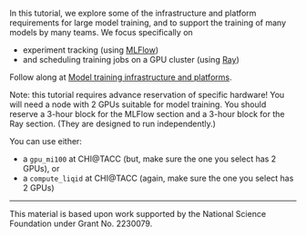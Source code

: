 In this tutorial, we explore some of the infrastructure and platform requirements for large model training, and to support the training of many models by many teams. We focus specifically on 

* experiment tracking (using [MLFlow](https://mlflow.org/))
* and scheduling training jobs on a GPU cluster (using [Ray](https://www.ray.io/))

Follow along at [Model training infrastructure and platforms](https://teaching-on-testbeds.github.io/mltrain-chi/).

Note: this tutorial requires advance reservation of specific hardware! You will need a node with 2 GPUs suitable for model training. You should reserve a 3-hour block for the MLFlow section and a 3-hour block for the Ray section. (They are designed to run independently.)

You can use either:

* a `gpu_mi100` at CHI@TACC (but, make sure the one you select has 2 GPUs), or
* a `compute_liqid` at CHI@TACC (again, make sure the one you select has 2 GPUs)

---

This material is based upon work supported by the National Science Foundation under Grant No. 2230079.
